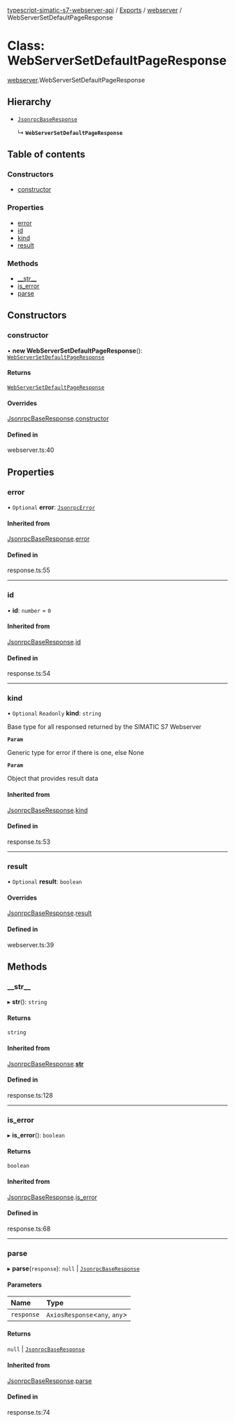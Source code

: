 [typescript-simatic-s7-webserver-api](../README.md) / [Exports](../modules.md) / [webserver](../modules/webserver.md) / WebServerSetDefaultPageResponse

# Class: WebServerSetDefaultPageResponse

[webserver](../modules/webserver.md).WebServerSetDefaultPageResponse

## Hierarchy

- [`JsonrpcBaseResponse`](response.JsonrpcBaseResponse.md)

  ↳ **`WebServerSetDefaultPageResponse`**

## Table of contents

### Constructors

- [constructor](webserver.WebServerSetDefaultPageResponse.md#constructor)

### Properties

- [error](webserver.WebServerSetDefaultPageResponse.md#error)
- [id](webserver.WebServerSetDefaultPageResponse.md#id)
- [kind](webserver.WebServerSetDefaultPageResponse.md#kind)
- [result](webserver.WebServerSetDefaultPageResponse.md#result)

### Methods

- [\_\_str\_\_](webserver.WebServerSetDefaultPageResponse.md#__str__)
- [is\_error](webserver.WebServerSetDefaultPageResponse.md#is_error)
- [parse](webserver.WebServerSetDefaultPageResponse.md#parse)

## Constructors

### constructor

• **new WebServerSetDefaultPageResponse**(): [`WebServerSetDefaultPageResponse`](webserver.WebServerSetDefaultPageResponse.md)

#### Returns

[`WebServerSetDefaultPageResponse`](webserver.WebServerSetDefaultPageResponse.md)

#### Overrides

[JsonrpcBaseResponse](response.JsonrpcBaseResponse.md).[constructor](response.JsonrpcBaseResponse.md#constructor)

#### Defined in

webserver.ts:40

## Properties

### error

• `Optional` **error**: [`JsonrpcError`](response.JsonrpcError.md)

#### Inherited from

[JsonrpcBaseResponse](response.JsonrpcBaseResponse.md).[error](response.JsonrpcBaseResponse.md#error)

#### Defined in

response.ts:55

___

### id

• **id**: `number` = `0`

#### Inherited from

[JsonrpcBaseResponse](response.JsonrpcBaseResponse.md).[id](response.JsonrpcBaseResponse.md#id)

#### Defined in

response.ts:54

___

### kind

• `Optional` `Readonly` **kind**: `string`

Base type for all responsed returned by the SIMATIC S7 Webserver

**`Param`**

Generic type for error if there is one, else None

**`Param`**

Object that provides result data

#### Inherited from

[JsonrpcBaseResponse](response.JsonrpcBaseResponse.md).[kind](response.JsonrpcBaseResponse.md#kind)

#### Defined in

response.ts:53

___

### result

• `Optional` **result**: `boolean`

#### Overrides

[JsonrpcBaseResponse](response.JsonrpcBaseResponse.md).[result](response.JsonrpcBaseResponse.md#result)

#### Defined in

webserver.ts:39

## Methods

### \_\_str\_\_

▸ **__str__**(): `string`

#### Returns

`string`

#### Inherited from

[JsonrpcBaseResponse](response.JsonrpcBaseResponse.md).[__str__](response.JsonrpcBaseResponse.md#__str__)

#### Defined in

response.ts:128

___

### is\_error

▸ **is_error**(): `boolean`

#### Returns

`boolean`

#### Inherited from

[JsonrpcBaseResponse](response.JsonrpcBaseResponse.md).[is_error](response.JsonrpcBaseResponse.md#is_error)

#### Defined in

response.ts:68

___

### parse

▸ **parse**(`response`): ``null`` \| [`JsonrpcBaseResponse`](response.JsonrpcBaseResponse.md)

#### Parameters

| Name | Type |
| :------ | :------ |
| `response` | `AxiosResponse`\<`any`, `any`\> |

#### Returns

``null`` \| [`JsonrpcBaseResponse`](response.JsonrpcBaseResponse.md)

#### Inherited from

[JsonrpcBaseResponse](response.JsonrpcBaseResponse.md).[parse](response.JsonrpcBaseResponse.md#parse)

#### Defined in

response.ts:74
